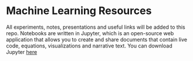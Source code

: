 # Machine Learning Resources

All experiments, notes, presentations and useful links will be added to this repo. 
Notebooks are written in Jupyter, which is an open-source web application that allows you to create and share documents that contain live code, equations, visualizations and narrative text.
You can download Jupyter [here](https://www.anaconda.com/distribution/)
